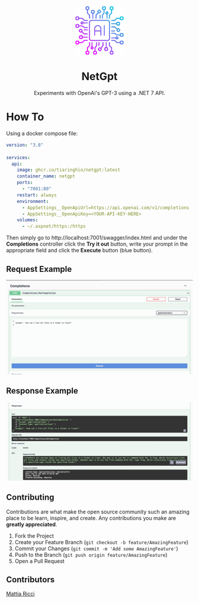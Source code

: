 <!-- PROJECT LOGO -->
  <br />
    <p align="center">
    <img src="NetGpt.Api/Resources/chip.png" alt="Logo" width="130" height="130">
  </a>
  <h1 align="center">NetGpt</h1>
  <p align="center">
    Experiments with OpenAi's GPT-3 using a .NET 7 API.
  </p>


# How To

Using a docker compose file:

``` YAML
version: "3.8"

services:
  api:
    image: ghcr.io/tiaringhio/netgpt:latest
    container_name: netgpt
    ports:
      - "7001:80"
    restart: always
    environment:
      - AppSettings__OpenApiUrl=https://api.openai.com/v1/completions
      - AppSettings__OpenApiKey=<YOUR-API-KEY-HERE>
    volumes:
      - ~/.aspnet/https:/https
```

Then simply go to http://localhost:7001/swagger/index.html and under the **Completions** controller click the **Try it out** button, write your prompt in the appropriate field and click the **Execute** button (blue button).

## Request Example

<p align="center">
<img src="NetGpt.Api/Resources/request_example.jpg" alt="Request Example">

## Response Example

<p align="center">
<img src="NetGpt.Api/Resources/response_example.jpg" alt="Request Example">

## Contributing

Contributions are what make the open source community such an amazing place to be learn, inspire, and create. Any contributions you make are **greatly appreciated**.

1. Fork the Project
2. Create your Feature Branch (`git checkout -b feature/AmazingFeature`)
3. Commit your Changes (`git commit -m 'Add some AmazingFeature'`)
4. Push to the Branch (`git push origin feature/AmazingFeature`)
5. Open a Pull Request

## Contributors

[Mattia Ricci](https://github.com/tiaringhio)